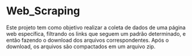 # Web_Scraping
Este projeto tem como objetivo realizar a coleta de dados de uma página web específica, filtrando os links que seguem um padrão determinado, e então fazendo o download dos arquivos correspondentes. Após o download, os arquivos são compactados em um arquivo zip.
